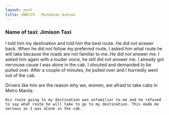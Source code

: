 ```yaml
---
layout: post
title: UWB729 - Mindanao Avenue
---
```


### Name of taxi: Jimison Taxi

I told him my destination and told him the best route. He did not answer back. When he did not follow my preferred route, I asked him what route he will take because the roads are not familiar to me..He did not answer me. I asked him again with a louder voice, he still did not answer me. I already got nervouse cause I was alone in the cab. I shouted and demanded to be pulled over. After a couple of minutes, he pulled over and I hurriedly went out of the cab.

Drivers like him are the reason why we, women, are afraid to take cabs in Metro Manila.

```His route going to my destination was unfamiliar to me and he refused to say what route he will take to go to my destination. This made me nervous as I was alone in the cab.```
